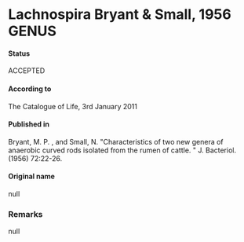 Lachnospira Bryant & Small, 1956 GENUS
=======

#### Status
ACCEPTED

#### According to
The Catalogue of Life, 3rd January 2011

#### Published in
Bryant, M. P. , and Small, N. "Characteristics of two new genera of anaerobic curved rods isolated from the rumen of cattle. " J. Bacteriol. (1956) 72:22-26.

#### Original name
null

### Remarks
null